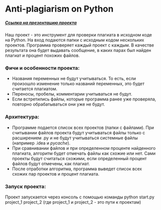 # Anti-plagiarism on Python
##### [Ссылка на презентацию проекта](https://docs.google.com/presentation/d/1pwM77KrHbaE-vN94Jh-8vWR_oQB6jHfMTrfVR9SoYE4/edit#slide=id.p)

Наш проект - это инструмент для проверки плагиата в исходном коде на Python. На вход подаются папки с исходным кодом нескольких проектов. Программа проверяет каждый проект с каждым. В качестве результата она будет выдавать сообщение,  в каких парах был найден плагиат и процент похожих файлов. 


### Фичи и особенности проекта:

* Названия переменных не будут учитываться. То есть, если произошло изменение только названий переменных, это будет считается плагиатом.
* Переносы, пробелы, комментарии учитываться не будут.
* Если встретились файлы, которые программа ранее уже проверяла, повторно обрабатываться они уже не будут.

### Архитектура:

* Программе подается список всех проектов (папки с файлами). При считывании файлов проекта будут учитываться файлы только с расширением .py и не будут учитываться системные файлы (например .idea и _pycache_).
* При сравнивании файлов и при определенном проценте найденного плагиата, алгоритм будет отмечать файлы как схожие или нет. Сами проекты будут считаться схожими, если определенный процент файлов будут отмечены, как  плагиат.
* После отработки алгоритма, программа выведет список всех схожих пар проектов и процент плагиата.

### Запуск проекта:

Проект запускается через консоль с помощью команды python start.py project_1 project_2 (где project_1 и project_2 - это пути к проектам)
